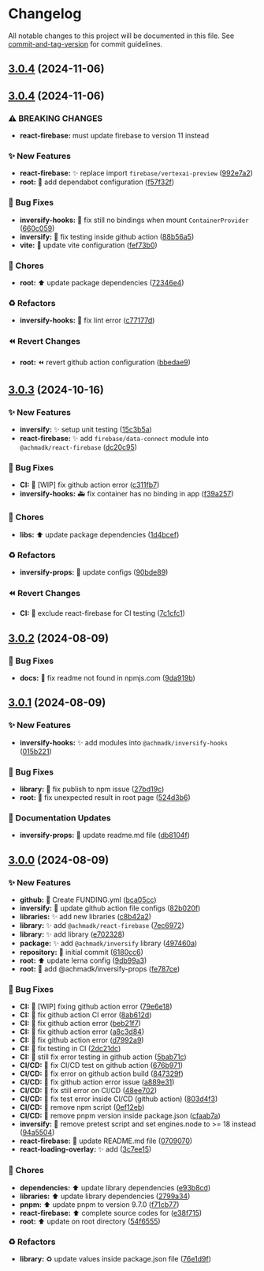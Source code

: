 # Changelog

All notable changes to this project will be documented in this file. See [commit-and-tag-version](https://github.com/absolute-version/commit-and-tag-version) for commit guidelines.

## [3.0.4](https://github.com/achmadk/open-source-projects/compare/@achmadk/react-loading-overlay@3.0.4...@achmadk/react-loading-overlay@3.0.4) (2024-11-06)

## [3.0.4](https://github.com/achmadk/open-source-projects/compare/@achmadk/react-loading-overlay@3.0.3...@achmadk/react-loading-overlay@3.0.4) (2024-11-06)


### ⚠ BREAKING CHANGES

* **react-firebase:** must update firebase to version 11 instead

### :sparkles: New Features

* **react-firebase:** :sparkles: replace import `firebase/vertexai-preview` ([992e7a2](https://github.com/achmadk/open-source-projects/commit/992e7a2fe7df87ab532ab98c892f575f7198be1f))
* **root:** :wrench: add dependabot configuration ([f57f32f](https://github.com/achmadk/open-source-projects/commit/f57f32f8536b7b6ca8d0859439a00e6379e822c5))


### :bug: Bug Fixes

* **inversify-hooks:** :bug: fix still no bindings when mount `ContainerProvider` ([660c059](https://github.com/achmadk/open-source-projects/commit/660c05943763f4cc8ca176763d931d3ebcd0077c))
* **inversify:** :green_heart: fix testing inside github action ([88b56a5](https://github.com/achmadk/open-source-projects/commit/88b56a59e0cf354f5fbd8b37c9b4074887eea4f7))
* **vite:** :wrench: update vite configuration ([fef73b0](https://github.com/achmadk/open-source-projects/commit/fef73b09a07746b46bfc1f09bbd1c6219bbea814))


### :art: Chores

* **root:** :arrow_up: update package dependencies ([72346e4](https://github.com/achmadk/open-source-projects/commit/72346e43d2811a92c4676faa1fea64546b3791d0))


### :recycle: Refactors

* **inversify-hooks:** :rotating_light: fix lint error ([c77177d](https://github.com/achmadk/open-source-projects/commit/c77177d4c536d7851eb40edff5948378722cfb41))


### :rewind: Revert Changes

* **root:** :rewind: revert github action configuration ([bbedae9](https://github.com/achmadk/open-source-projects/commit/bbedae9a66e0ba08071b685c8a456959039e518d))

## [3.0.3](https://github.com/achmadk/open-source-projects/compare/@achmadk/react-loading-overlay@3.0.2...@achmadk/react-loading-overlay@3.0.3) (2024-10-16)


### :sparkles: New Features

* **inversify:** :sparkles: setup unit testing ([15c3b5a](https://github.com/achmadk/open-source-projects/commit/15c3b5aca7ba4d5bc60882d925602a3d1599824c))
* **react-firebase:** :sparkles: add `firebase/data-connect` module into `@achmadk/react-firebase` ([dc20c95](https://github.com/achmadk/open-source-projects/commit/dc20c95e271da790b30ad4c90f63bf11f775a8b0))


### :bug: Bug Fixes

* **CI:** :green_heart: [WIP] fix github action error ([c311fb7](https://github.com/achmadk/open-source-projects/commit/c311fb768ea68b509dba2fb21ea6cce296a02d86))
* **inversify-hooks:** :ambulance: fix container has no binding in app ([f39a257](https://github.com/achmadk/open-source-projects/commit/f39a257feae809b86b1559caa3a0017694811861))


### :art: Chores

* **libs:** :arrow_up: update package dependencies ([1d4bcef](https://github.com/achmadk/open-source-projects/commit/1d4bcefae321d10d6d1040ea0287db0623413a3c))


### :recycle: Refactors

* **inversify-props:** :rotating_light: update configs ([90bde89](https://github.com/achmadk/open-source-projects/commit/90bde89ce95f1817f58c68e88a1798571ad762a7))


### :rewind: Revert Changes

* **CI:** :green_heart: exclude react-firebase for CI testing ([7c1cfc1](https://github.com/achmadk/open-source-projects/commit/7c1cfc16354a63187fe6a77dc16e28044fdb25a0))

## [3.0.2](https://github.com/achmadk/open-source-projects/compare/@achmadk/react-loading-overlay@3.0.1...@achmadk/react-loading-overlay@3.0.2) (2024-08-09)


### :bug: Bug Fixes

* **docs:** :memo: fix readme not found in npmjs.com ([9da919b](https://github.com/achmadk/open-source-projects/commit/9da919b8d8cf5522f7b3bff8fd5e1a8a23667adc))

## [3.0.1](https://github.com/achmadk/open-source-projects/compare/@achmadk/react-loading-overlay@3.0.0...@achmadk/react-loading-overlay@3.0.1) (2024-08-09)


### :sparkles: New Features

* **inversify-hooks:** :sparkles: add modules into `@achmadk/inversify-hooks` ([015b221](https://github.com/achmadk/open-source-projects/commit/015b221475a099b322ffd15e89445807466920e0))


### :bug: Bug Fixes

* **library:** :bug: fix publish to npm issue ([27bd19c](https://github.com/achmadk/open-source-projects/commit/27bd19cf6bb6e06c47a07d0e0bf62d7e2eed52da))
* **root:** :bug: fix unexpected result in root page ([524d3b6](https://github.com/achmadk/open-source-projects/commit/524d3b6cd1eed75a7e47e33703d0b7721f564e0b))


### :memo: Documentation Updates

* **inversify-props:** :memo: update readme.md file ([db8104f](https://github.com/achmadk/open-source-projects/commit/db8104fb66c4731386fffc022d246e2ced059b02))

## [3.0.0](https://github.com/achmadk/open-source-projects/compare/6180cc6db6e6ee46fad7b9deafe8e67ef6ad6cc2...@achmadk/react-loading-overlay@3.0.0) (2024-08-09)


### :sparkles: New Features

* **github:** :memo: Create FUNDING.yml ([bca05cc](https://github.com/achmadk/open-source-projects/commit/bca05cc20cb33f86f92940cbcc1064df09bf55ab))
* **inversify:** :green_heart: update github action file configs ([82b020f](https://github.com/achmadk/open-source-projects/commit/82b020f3137925e4e6963ab577d5b0723815067a))
* **libraries:** :sparkles: add new libraries ([c8b42a2](https://github.com/achmadk/open-source-projects/commit/c8b42a26d4eba271d698f942df5073d01cd38fbb))
* **library:** :sparkles: add `@achmadk/react-firebase` ([7ec6972](https://github.com/achmadk/open-source-projects/commit/7ec69728d17b7a1ff19024baaa12138b631b1f50))
* **library:** :sparkles: add library ([e702328](https://github.com/achmadk/open-source-projects/commit/e7023285a54e24255eed621e13bb730e198ec581))
* **package:** :sparkles: add `@achmadk/inversify` library ([497460a](https://github.com/achmadk/open-source-projects/commit/497460a50b46dee8187032796d8ac521d48135fc))
* **repository:** :tada: initial commit ([6180cc6](https://github.com/achmadk/open-source-projects/commit/6180cc6db6e6ee46fad7b9deafe8e67ef6ad6cc2))
* **root:** :arrow_up: update lerna config ([9db99a3](https://github.com/achmadk/open-source-projects/commit/9db99a37e32257684cc5b13a8adee775f4228094))
* **root:** :construction: add @achmadk/inversify-props ([fe787ce](https://github.com/achmadk/open-source-projects/commit/fe787ce32164b2e61e45e0aef8174ae941579e21))


### :bug: Bug Fixes

* **CI:** :green_heart: [WIP] fixing github action error ([79e6e18](https://github.com/achmadk/open-source-projects/commit/79e6e180c319c4e2146b861b2c365b67ec639efe))
* **CI:** :green_heart: fix github action CI error ([8ab612d](https://github.com/achmadk/open-source-projects/commit/8ab612d0f023b528dc8aa10b4dfba1c72513eb08))
* **CI:** :green_heart: fix github action error ([beb21f7](https://github.com/achmadk/open-source-projects/commit/beb21f7ec28a78bd5718906bc1b38c976178189d))
* **CI:** :green_heart: fix github action error ([a8c3d84](https://github.com/achmadk/open-source-projects/commit/a8c3d841e0c77393f870ffae0218e735830c4445))
* **CI:** :green_heart: fix github action error ([d7992a9](https://github.com/achmadk/open-source-projects/commit/d7992a9545c50d9494f78d0ace82e378f65a65e3))
* **CI:** :green_heart: fix testing in CI ([2dc21dc](https://github.com/achmadk/open-source-projects/commit/2dc21dc9954b0bebf4b31f73dc05dce605241f36))
* **CI:** :green_heart: still fix error testing in github action ([5bab71c](https://github.com/achmadk/open-source-projects/commit/5bab71c6ce3eb87ecdd485bcbe1c3989b7cd628d))
* **CI/CD:** :green_heart: fix CI/CD test on github action ([676b971](https://github.com/achmadk/open-source-projects/commit/676b971f7c69587e35199dad9e89337c95025dab))
* **CI/CD:** :green_heart: fix error on github action build ([847329f](https://github.com/achmadk/open-source-projects/commit/847329fc115e4b84e4bfebf82aa71342a08bda15))
* **CI/CD:** :green_heart: fix github action error issue ([a889e31](https://github.com/achmadk/open-source-projects/commit/a889e31ad73adae2a40fa309d0672328d7a2f33a))
* **CI/CD:** :green_heart: fix still error on CI/CD ([48ee702](https://github.com/achmadk/open-source-projects/commit/48ee7022f7339fa18bdf8d0f37e2ea0f964516d0))
* **CI/CD:** :green_heart: fix test error inside CI/CD (github action) ([803d4f3](https://github.com/achmadk/open-source-projects/commit/803d4f3fbeb048364b82585f1d912f6de2a6e657))
* **CI/CD:** :green_heart: remove npm script ([0ef12eb](https://github.com/achmadk/open-source-projects/commit/0ef12eba2d0c2cf5af6e7bffad98539eeef4cc0a))
* **CI/CD:** :green_heart: remove pnpm version inside package.json ([cfaab7a](https://github.com/achmadk/open-source-projects/commit/cfaab7ae1d89a168e2b2117211ef82c2443070d2))
* **inversify:** :wrench: remove pretest script and set engines.node to >= 18 instead ([94a5504](https://github.com/achmadk/open-source-projects/commit/94a5504d5bbe3b7b9cc0847f58cf4efb2ba9af44))
* **react-firebase:** :memo: update README.md file ([0709070](https://github.com/achmadk/open-source-projects/commit/0709070c5c500768258b5e74b8ac0a34d560ef9b))
* **react-loading-overlay:** :sparkles: add ([3c7ee15](https://github.com/achmadk/open-source-projects/commit/3c7ee152f44dd37515fb28ac9d0e435400cee67a))


### :art: Chores

* **dependencies:** :arrow_up: update library dependencies ([e93b8cd](https://github.com/achmadk/open-source-projects/commit/e93b8cd330acee379f0f7b30df5a5c23ac96f684))
* **libraries:** :arrow_up: update library dependencies ([2799a34](https://github.com/achmadk/open-source-projects/commit/2799a3431b9a12c1f218c854f3404037551acdd3))
* **pnpm:** :arrow_up: update pnpm to version 9.7.0 ([f71cb77](https://github.com/achmadk/open-source-projects/commit/f71cb772af781c93db0ac7ebfeccee0efc6318e9))
* **react-firebase:** :arrow_up: complete source codes for ([e38f715](https://github.com/achmadk/open-source-projects/commit/e38f7151e83744f099912fe1cb43471ceb16aa3f))
* **root:** :arrow_up: update on root directory ([54f6555](https://github.com/achmadk/open-source-projects/commit/54f6555002825a91aaa4218daafb47361dffccd4))


### :recycle: Refactors

* **library:** :recycle: update values inside package.json file ([76e1d9f](https://github.com/achmadk/open-source-projects/commit/76e1d9f3f4f0cc676e43c11ee2d21d8b69a13a57))
